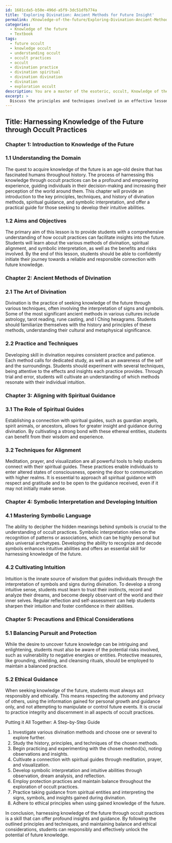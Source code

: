 ```yaml
---
id: 1681cda5-b50e-496d-a5f9-3dc51dfb774a
title: 'Exploring Divination: Ancient Methods for Future Insight'
permalink: /Knowledge-of-the-future/Exploring-Divination-Ancient-Methods-for-Future-Insight/
categories:
  - Knowledge of the future
  - Textbook
tags:
  - future occult
  - knowledge occult
  - understanding occult
  - occult practices
  - occult
  - divination practice
  - divination spiritual
  - divination divination
  - divination
  - exploration occult
description: You are a master of the esoteric, occult, Knowledge of the future and education, you have written many textbooks on the subject in ways that provide students with rich and deep understanding of the subject. You are being asked to write textbook-like sections on a topic and you do it with full context, explainability, and reliability in accuracy to the true facts of the topic at hand, in a textbook style that a student would easily be able to learn from, in a rich, engaging, and contextual way. Always include relevant context (such as formulas and history), related concepts, and in a way that someone can gain deep insights from.
excerpt: > 
  Discuss the principles and techniques involved in an effective lesson on harnessing Knowledge of the Future within the domain of occult practices, including ancient methods of divination, alignment with spiritual guidance, and methods of symbolic interpretation to facilitate the development of one's intuitive abilities to foresee upcoming events. Provide insights on how to cultivate this skill, precautions a student should take while delving into this practice, and a step-by-step guide for achieving a reliable connection with future knowledge in a responsible and ethical way.
---
```


## Title: Harnessing Knowledge of the Future through Occult Practices

### Chapter 1: Introduction to Knowledge of the Future

### 1.1 Understanding the Domain
The quest to acquire knowledge of the future is an age-old desire that has fascinated humans throughout history. The process of harnessing this knowledge through occult practices can be a profound and empowering experience, guiding individuals in their decision-making and increasing their perception of the world around them. This chapter will provide an introduction to the key principles, techniques, and history of divination methods, spiritual guidance, and symbolic interpretation, and offer a practical guide for those seeking to develop their intuitive abilities.

### 1.2 Aims and Objectives
The primary aim of this lesson is to provide students with a comprehensive understanding of how occult practices can facilitate insights into the future. Students will learn about the various methods of divination, spiritual alignment, and symbolic interpretation, as well as the benefits and risks involved. By the end of this lesson, students should be able to confidently initiate their journey towards a reliable and responsible connection with future knowledge.

### Chapter 2: Ancient Methods of Divination

### 2.1 The Art of Divination
Divination is the practice of seeking knowledge of the future through various techniques, often involving the interpretation of signs and symbols. Some of the most significant ancient methods in various cultures include astrology, tarot reading, rune casting, and I Ching hexagrams. Students should familiarize themselves with the history and principles of these methods, understanding their cultural and metaphysical significance.

### 2.2 Practice and Techniques
Developing skill in divination requires consistent practice and patience. Each method calls for dedicated study, as well as an awareness of the self and the surroundings. Students should experiment with several techniques, being attentive to the effects and insights each practice provides. Through trial and error, students will cultivate an understanding of which methods resonate with their individual intuition.

### Chapter 3: Aligning with Spiritual Guidance

### 3.1 The Role of Spiritual Guides
Establishing a connection with spiritual guides, such as guardian angels, spirit animals, or ancestors, allows for greater insight and guidance during divination. By cultivating a strong bond with these ethereal entities, students can benefit from their wisdom and experience.

### 3.2 Techniques for Alignment
Meditation, prayer, and visualization are all powerful tools to help students connect with their spiritual guides. These practices enable individuals to enter altered states of consciousness, opening the door to communication with higher realms. It is essential to approach all spiritual guidance with respect and gratitude and to be open to the guidance received, even if it may not initially make sense.

### Chapter 4: Symbolic Interpretation and Developing Intuition

### 4.1 Mastering Symbolic Language
The ability to decipher the hidden meanings behind symbols is crucial to the understanding of occult practices. Symbolic interpretation relies on the recognition of patterns or associations, which can be highly personal but also universal archetypes. Developing the ability to recognize and decode symbols enhances intuitive abilities and offers an essential skill for harnessing knowledge of the future.

### 4.2 Cultivating Intuition
Intuition is the innate source of wisdom that guides individuals through the interpretation of symbols and signs during divination. To develop a strong intuitive sense, students must learn to trust their instincts, record and analyze their dreams, and become deeply observant of the world and their inner selves. Regular reflection and self-assessment can help students sharpen their intuition and foster confidence in their abilities.

### Chapter 5: Precautions and Ethical Considerations

### 5.1 Balancing Pursuit and Protection
While the desire to uncover future knowledge can be intriguing and enlightening, students must also be aware of the potential risks involved, such as vulnerability to negative energies or entities. Protective measures, like grounding, shielding, and cleansing rituals, should be employed to maintain a balanced practice.

### 5.2 Ethical Guidance
When seeking knowledge of the future, students must always act responsibly and ethically. This means respecting the autonomy and privacy of others, using the information gained for personal growth and guidance only, and not attempting to manipulate or control future events. It is crucial to practice integrity and discernment in all aspects of occult practices.

Putting it All Together: A Step-by-Step Guide

1. Investigate various divination methods and choose one or several to explore further.
2. Study the history, principles, and techniques of the chosen methods.
3. Begin practicing and experimenting with the chosen method(s), noting observations and insights.
4. Cultivate a connection with spiritual guides through meditation, prayer, and visualization.
5. Develop symbolic interpretation and intuitive abilities through observation, dream analysis, and reflection.
6. Employ protection practices and maintain balance throughout the exploration of occult practices.
7. Practice taking guidance from spiritual entities and interpreting the signs, symbols, and insights gained during divination.
8. Adhere to ethical principles when using gained knowledge of the future.

In conclusion, harnessing knowledge of the future through occult practices is a skill that can offer profound insights and guidance. By following the outlined principles and techniques, and maintaining balance and ethical considerations, students can responsibly and effectively unlock the potential of future knowledge.
